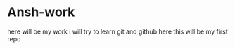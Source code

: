 # Ansh-work
here will be my work
i will try to learn git and github here 
this will be my first repo
